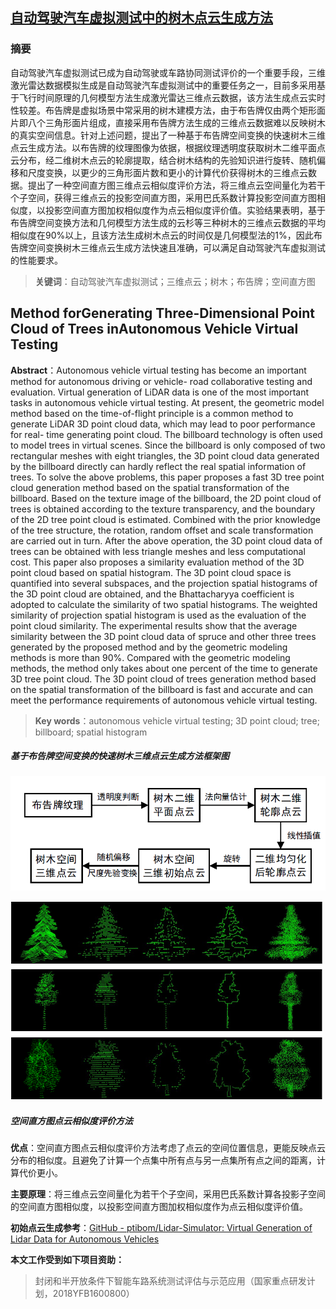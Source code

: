 ## [自动驾驶汽车虚拟测试中的树木点云生成方法](https://kns.cnki.net/kcms/detail/detail.aspx?dbcode=cjfq&dbname=CJFDAUTO&filename=JSGG202111024)

### 摘要

自动驾驶汽车虚拟测试已成为自动驾驶或车路协同测试评价的一个重要手段，三维激光雷达数据模拟生成是自动驾驶汽车虚拟测试中的重要任务之一，目前多采用基于飞行时间原理的几何模型方法生成激光雷达三维点云数据，该方法生成点云实时性较差。布告牌是虚拟场景中常采用的树木建模方法，由于布告牌仅由两个矩形面片即八个三角形面片组成，直接采用布告牌方法生成的三维点云数据难以反映树木的真实空间信息。针对上述问题，提出了一种基于布告牌空间变换的快速树木三维点云生成方法。以布告牌的纹理图像为依据，根据纹理透明度获取树木二维平面点云分布，经二维树木点云的轮廓提取，结合树木结构的先验知识进行旋转、随机偏移和尺度变换，以更少的三角形面片数和更小的计算代价获得树木的三维点云数据。提出了一种空间直方图三维点云相似度评价方法，将三维点云空间量化为若干个子空间，获得三维点云的投影空间直方图，采用巴氏系数计算投影空间直方图相似度，以投影空间直方图加权相似度作为点云相似度评价值。实验结果表明，基于布告牌空间变换方法和几何模型方法生成的云杉等三种树木的三维点云数据的平均相似度在90%以上，且该方法生成树木点云的时间仅是几何模型法的1%，因此布告牌空间变换树木三维点云生成方法快速且准确，可以满足自动驾驶汽车虚拟测试的性能要求。

> **关键词**：自动驾驶汽车虚拟测试；三维点云；树木；布告牌；空间直方图

## Method forGenerating Three-Dimensional Point Cloud of Trees inAutonomous Vehicle Virtual Testing

**Abstract**：Autonomous vehicle virtual testing has become an important method for autonomous driving or vehicle- road collaborative testing and evaluation. Virtual generation of LiDAR data is one of the most important tasks in autonomous vehicle virtual testing. At present, the geometric model method based on the time-of-flight principle is a common method to generate LiDAR 3D point cloud data, which may lead to poor performance for real- time generating point cloud. The billboard technology is often used to model trees in virtual scenes. Since the billboard is only composed of two rectangular meshes with eight triangles, the 3D point cloud data generated by the billboard directly can hardly reflect the real spatial information of trees. To solve the above problems, this paper proposes a fast 3D tree point cloud generation method based on the spatial transformation of the billboard. Based on the texture image of the billboard, the 2D point cloud of trees is obtained according to the texture transparency, and the boundary of the 2D tree point cloud is estimated. Combined with the prior knowledge of the tree structure, the rotation, random offset and scale transformation are carried out in turn. After the above operation, the 3D point cloud data of trees can be obtained with less triangle meshes and less computational cost. This paper also proposes a similarity evaluation method of the 3D point cloud based on spatial histogram. The 3D point cloud space is quantified into several subspaces, and the projection spatial histograms of the 3D point cloud are obtained, and the Bhattacharyya coefficient is adopted to calculate the similarity of two spatial histograms. The weighted similarity of projection spatial histogram is used as the evaluation of the point cloud similarity. The experimental results show that the average similarity between the 3D point cloud data of spruce and other three trees generated by the proposed method and by the geometric modeling methods is more than 90%. Compared with the geometric modeling methods, the method only takes about one percent of the time to generate 3D tree point cloud. The 3D point cloud of trees generation method based on the spatial transformation of the billboard is fast and accurate and can meet the performance requirements of autonomous vehicle virtual testing.

> **Key words**：autonomous vehicle virtual testing; 3D point cloud; tree; billboard; spatial histogram

##### 基于布告牌空间变换的快速树木三维点云生成方法框架图

![基于布告牌空间变换的快速树木三维点云生成方法框架图](/框架图.png)

![结果图](/results.png)

##### 空间直方图点云相似度评价方法

**优点**：空间直方图点云相似度评价方法考虑了点云的空间位置信息，更能反映点云分布的相似度。且避免了计算一个点集中所有点与另一点集所有点之间的距离，计算代价更小。

**主要原理**：将三维点云空间量化为若干个子空间，采用巴氏系数计算各投影子空间的空间直方图相似度，以投影空间直方图加权相似度作为点云相似度评价值。



**初始点云生成参考**：[GitHub - ptibom/Lidar-Simulator: Virtual Generation of Lidar Data for Autonomous Vehicles](https://github.com/ptibom/Lidar-Simulator)



**本文工作受到如下项目资助：**

> 封闭和半开放条件下智能车路系统测试评估与示范应用（国家重点研发计划，2018YFB1600800）
